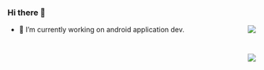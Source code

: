 ### Hi there 👋
<img align="right" src="https://github-readme-stats.vercel.app/api?username=MaYiFei1995&show_icons=true&hide_title=true&title_color=fff&text_color=fff&bg_color=30,e96443,904e95&count_private=true" />

- 🔭 I’m currently working on android application dev.

<br/>

<img align="right" style="margin-top:10px" src="https://github-readme-stats.vercel.app/api/top-langs/?username=MaYiFei1995&theme=vue" />


<!--
**MaYiFei1995/MaYiFei1995** is a ✨ _special_ ✨ repository because its `README.md` (this file) appears on your GitHub profile.

Here are some ideas to get you started:

- 🔭 I’m currently working on ...
- 🌱 I’m currently learning ...
- 👯 I’m looking to collaborate on ...
- 🤔 I’m looking for help with ...
- 💬 Ask me about ...
- 📫 How to reach me: ...
- 😄 Pronouns: ...
- ⚡ Fun fact: ...
-->
